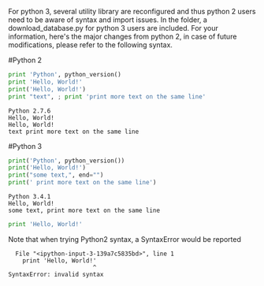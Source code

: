For python 3, several utility library are reconfigured and thus python 2 users need to be aware of syntax and import issues.
In the folder, a download_database.py for python 3 users are included. 
For your information, here's the major changes from python 2, in case of future modifications, please refer to the following 
syntax. 

#Python 2

```python
print 'Python', python_version()
print 'Hello, World!'
print('Hello, World!')
print "text", ; print 'print more text on the same line'
```

```
Python 2.7.6
Hello, World!
Hello, World!
text print more text on the same line
```
#Python 3


```python
print('Python', python_version())
print('Hello, World!')
print("some text,", end="")
print(' print more text on the same line')
```
```
Python 3.4.1
Hello, World!
some text, print more text on the same line
```
```python
print 'Hello, World!'
```
Note that when trying Python2 syntax, a SyntaxError would be reported

```
  File "<ipython-input-3-139a7c5835bd>", line 1
    print 'Hello, World!'
                        ^
SyntaxError: invalid syntax
```


